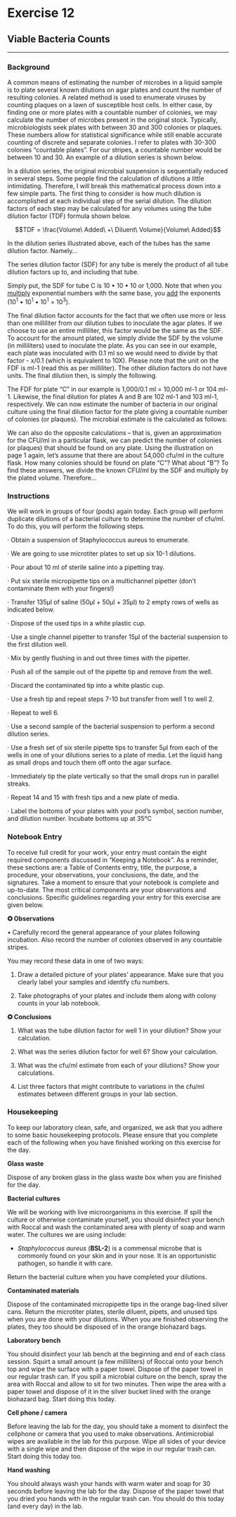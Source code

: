 # Exercise 12

## Viable Bacteria Counts

-------------

### Background

A common means of estimating the number of microbes in a liquid sample is to plate several known dilutions on agar plates and count the number of resulting colonies. A related method is used to enumerate viruses by counting plaques on a lawn of susceptible host cells. In either case, by finding one or more plates with a countable number of colonies, we may calculate the number of microbes present in the original stock. Typically, microbiologists seek plates with between 30 and 300 colonies or plaques. These numbers allow for statistical significance while still enable accurate counting of discrete and separate colonies. I refer to plates with 30-300 colonies “countable plates”. For our stripes, a countable number would be between 10 and 30. An example of a dilution series is shown below.



In a dilution series, the original microbial suspension is sequentially reduced in several steps. Some people find the calculation of dilutions a little intimidating. Therefore, I will break this mathematical process down into a few simple parts. The first thing to consider is how much dilution is accomplished at each individual step of the serial dilution. The dilution factors of each step may be calculated for any volumes using the tube dilution factor (TDF) formula shown below.

$$TDF = \frac{Volume\ Added\ +\ Diluent\ Volume}{Volume\ Added}$$

In the dilution series illustrated above, each of the tubes has the same dilution factor. Namely…

The series dilution factor (SDF) for any tube is merely the product of all tube dilution factors up to, and including that tube.

Simply put, the SDF for tube C is 10 • 10 • 10 or 1,000. Note that when you <u>multiply</u> exponential numbers with the same base, you <u>add</u> the exponents (10<sup>1</sup> • 10<sup>1</sup> • 10<sup>1</sup> = 10<sup>3</sup>).

The final dilution factor accounts for the fact that we often use more or less than one milliliter from our dilution tubes to inoculate the agar plates. If we choose to use an entire milliliter, this factor would be the same as the SDF. To account for the amount plated, we simply divide the SDF by the volume (in milliliters) used to inoculate the plate. As you can see in our example, each plate was inoculated with 0.1 ml so we would need to divide by that factor - x/0.1 (which is equivalent to 10X). Please note that the unit on the FDF is ml-1 (read this as per milliliter). The other dilution factors do not have units. The final dilution then, is simply the following.

The FDF for plate “C” in our example is 1,000/0.1 ml = 10,000 ml-1 or 104 ml-1. Likewise, the final dilution for plates A and B are 102 ml-1 and 103 ml-1, respectively. We can now estimate the number of bacteria in our original culture using the final dilution factor for the plate giving a countable number of colonies (or plaques). The microbial estimate is the calculated as follows:

We can also do the opposite calculations – that is, given an approximation for the CFU/ml in a particular flask, we can predict the number of colonies (or plaques) that should be found on any plate. Using the illustration on page 1 again, let’s assume that there are about 54,000 cfu/ml in the culture flask. How many colonies should be found on plate “C”? What about “B”? To find these answers, we divide the known CFU/ml by the SDF and multiply by the plated volume. Therefore…

### Instructions

We will work in groups of four (pods) again today. Each group will perform duplicate dilutions of a bacterial culture to determine the number of cfu/ml. To do this, you will perform the following steps.

· Obtain a suspension of Staphylococcus aureus to enumerate.

· We are going to use microtiter plates to set up six 10-1 dilutions.

· Pour about 10 ml of sterile saline into a pipetting tray.

· Put six sterile micropipette tips on a multichannel pipetter (don’t contaminate them with your fingers!)

· Transfer 135µl of saline (50µl + 50µl + 35µl) to 2 empty rows of wells as indicated below.

· Dispose of the used tips in a white plastic cup.

· Use a single channel pipetter to transfer 15µl of the bacterial suspension to the first dilution well.

· Mix by gently flushing in and out three times with the pipetter.

· Push all of the sample out of the pipette tip and remove from the well.

· Discard the contaminated tip into a white plastic cup.

· Use a fresh tip and repeat steps 7-10 but transfer from well 1 to well 2.

· Repeat to well 6.

· Use a second sample of the bacterial suspension to perform a second dilution series.


· Use a fresh set of six sterile pipette tips to transfer 5µl from each of the wells in one of your dilutions series to a plate of media. Let the liquid hang as small drops and touch them off onto the agar surface.

· Immediately tip the plate vertically so that the small drops run in parallel streaks.

· Repeat 14 and 15 with fresh tips and a new plate of media.

· Label the bottoms of your plates with your pod’s symbol, section number, and dilution number. Incubate bottoms up at 35°C

### Notebook Entry

To receive full credit for your work, your entry must contain the eight required components discussed in “Keeping a Notebook”. As a reminder, these sections are: a Table of Contents entry, title, the purpose, a procedure, your observations, your conclusions, the date, and the signatures. Take a moment to ensure that your notebook is complete and up-to-date. The most critical components are your observations and conclusions. Specific guidelines regarding your entry for this exercise are given below.

**✪ Observations**

• Carefully record the general appearance of your plates following incubation. Also record the number of colonies observed in any countable stripes.

You may record these data in one of two ways:

1) Draw a detailed picture of your plates’ appearance. Make sure that you clearly label your samples and identify cfu numbers.

2) Take photographs of your plates and include them along with colony counts in your lab notebook.

**✪ Conclusions**

1. What was the tube dilution factor for well 1 in your dilution? Show your calculation.

2. What was the series dilution factor for well 6? Show your calculation.

3. What was the cfu/ml estimate from each of your dilutions? Show your calculations.

4. List three factors that might contribute to variations in the cfu/ml estimates between different groups in your lab section.

### Housekeeping

To keep our laboratory clean, safe, and organized, we ask that you adhere to some basic housekeeping protocols. Please ensure that you complete each of the following when you have finished working on this exercise for the day.

**Glass waste**    

Dispose of any broken glass in the glass waste box when you are finished for the day.

**Bacterial cultures**  

We will be working with live microorganisms in this exercise. If spill the culture or otherwise contaminate yourself, you should disinfect your bench with Roccal and wash the contaminated area with plenty of soap and warm water. The cultures we are using include:

* _Staphylococcus aureus_ (**BSL-2**) is a commensal microbe that is commonly found on your skin and in your nose. It is an opportunistic pathogen, so handle it with care.

Return the bacterial culture when you have completed your dilutions.

**Contaminated materials**  

Dispose of the contaminated micropipette tips in the orange bag-lined silver cans. Return the microtiter plates, sterile diluent, pipets, and unused tips when you are done with your dilutions. When you are finished observing the plates, they too should be disposed of in the orange biohazard bags.

**Laboratory bench**

You should disinfect your lab bench at the beginning and end of each class session. Squirt a small amount (a few milliliters) of Roccal onto your bench top and wipe the surface with a paper towel. Dispose of the paper towel in our regular trash can. If you spill a microbial culture on the bench, spray the area with Roccal and allow to sit for two minutes. Then wipe the area with a paper towel and dispose of it in the silver bucket lined with the orange biohazard bag. Start doing this today.

**Cell phone / camera**

Before leaving the lab for the day, you should take a moment to disinfect the cellphone or camera that you used to make observations. Antimicrobial wipes are available in the lab for this purpose. Wipe all sides of your device with a single wipe and then dispose of the wipe in our regular trash can. Start doing this today too.

**Hand washing**

You should always wash your hands with warm water and soap for 30 seconds before leaving the lab for the day. Dispose of the paper towel that you dried you hands with in the regular trash can. You should do this today (and every day) in the lab.
